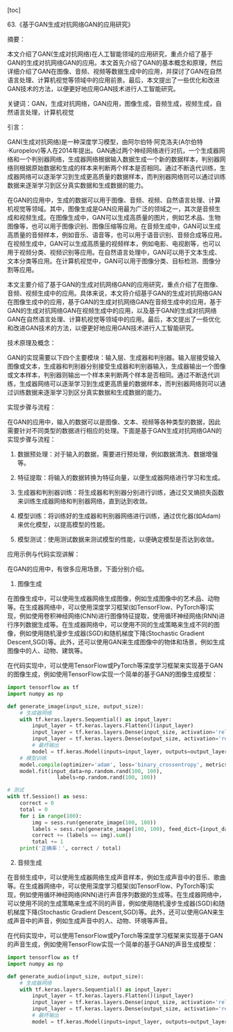 
[toc]                    
                
                
63.《基于GAN生成对抗网络GAN的应用研究》

摘要：

本文介绍了GAN(生成对抗网络)在人工智能领域的应用研究，重点介绍了基于GAN的生成对抗网络GAN的应用。本文首先介绍了GAN的基本概念和原理，然后详细介绍了GAN在图像、音频、视频等数据生成中的应用，并探讨了GAN在自然语言处理、计算机视觉等领域中的应用前景。最后，本文提出了一些优化和改进GAN技术的方法，以便更好地应用GAN技术进行人工智能研究。

关键词：GAN，生成对抗网络，GAN应用，图像生成，音频生成，视频生成，自然语言处理，计算机视觉

引言：

GAN(生成对抗网络)是一种深度学习模型，由阿尔伯特·阿克洛夫(A尔伯特·Kuropelov)等人在2014年提出。GAN通过两个神经网络进行对抗，一个生成器网络和一个判别器网络，生成器网络根据输入数据生成一个新的数据样本，判别器网络则根据原始数据和生成的样本来判断两个样本是否相同。通过不断迭代训练，生成器网络可以逐渐学习到生成更高质量的数据样本，而判别器网络则可以通过训练数据来逐渐学习到区分真实数据和生成数据的能力。

在GAN的应用中，生成的数据可以用于图像、音频、视频、自然语言处理、计算机视觉等领域。其中，图像生成是GAN应用最为广泛的领域之一，其次是音频生成和视频生成。在图像生成中，GAN可以生成高质量的图片，例如艺术品、生物图像等，也可以用于图像识别、图像压缩等应用。在音频生成中，GAN可以生成高质量的音频样本，例如音乐、语音等，也可以用于语音识别、音频合成等应用。在视频生成中，GAN可以生成高质量的视频样本，例如电影、电视剧等，也可以用于视频分类、视频识别等应用。在自然语言处理中，GAN可以用于文本生成、文本分类等应用。在计算机视觉中，GAN可以用于图像分类、目标检测、图像分割等应用。

本文主要介绍了基于GAN的生成对抗网络GAN的应用研究，重点介绍了在图像、音频、视频生成中的应用。具体来说，本文将介绍基于GAN的生成对抗网络GAN在图像生成中的应用，基于GAN的生成对抗网络GAN在音频生成中的应用，基于GAN的生成对抗网络GAN在视频生成中的应用，以及基于GAN的生成对抗网络GAN在自然语言处理、计算机视觉等领域中的应用。最后，本文提出了一些优化和改进GAN技术的方法，以便更好地应用GAN技术进行人工智能研究。

技术原理及概念：

GAN的实现需要以下四个主要模块：输入层、生成器和判别器。输入层接受输入图像或文本，生成器和判别器分别接受生成器和判别器输入，生成器输出一个图像或文本样本，判别器则输出一个样本来判断两个样本是否相同。通过不断迭代训练，生成器网络可以逐渐学习到生成更高质量的数据样本，而判别器网络则可以通过训练数据来逐渐学习到区分真实数据和生成数据的能力。

实现步骤与流程：

在GAN的应用中，输入的数据可以是图像、文本、视频等各种类型的数据，因此需要针对不同类型的数据进行相应的处理。下面是基于GAN生成对抗网络GAN的实现步骤与流程：

1. 数据预处理：对于输入的数据，需要进行预处理，例如数据清洗、数据增强等。

2. 特征提取：将输入的数据转换为特征向量，以便生成器网络进行学习和生成。

3. 生成器和判别器训练：将生成器和判别器分别进行训练，通过交叉熵损失函数来训练生成器网络和判别器网络，直到达到收敛。

4. 模型训练：将训练好的生成器和判别器网络进行训练，通过优化器(如Adam)来优化模型，以提高模型的性能。

5. 模型测试：使用测试数据来测试模型的性能，以便确定模型是否达到收敛。

应用示例与代码实现讲解：

在GAN的应用中，有很多应用场景，下面分别介绍。

1. 图像生成

在图像生成中，可以使用生成器网络生成图像，例如生成图像中的艺术品、动物等。在生成器网络中，可以使用深度学习框架(如TensorFlow、PyTorch等)实现，例如使用卷积神经网络(CNN)进行图像特征提取，使用循环神经网络(RNN)进行序列数据生成等。在生成器网络中，可以使用不同的生成策略来生成不同的图像，例如使用随机漫步生成器(SGD)和随机梯度下降(Stochastic Gradient Descent,SGD)等。此外，还可以使用GAN来生成图像中的物体和场景，例如生成图像中的人、动物、建筑等。

在代码实现中，可以使用TensorFlow或PyTorch等深度学习框架来实现基于GAN的图像生成，例如使用TensorFlow实现一个简单的基于GAN的图像生成模型：

```python
import tensorflow as tf
import numpy as np

def generate_image(input_size, output_size):
    # 生成器网络
    with tf.keras.layers.Sequential() as input_layer:
        input_layer = tf.keras.layers.Flatten()(input_layer)
        input_layer = tf.keras.layers.Dense(input_size, activation='relu')(input_layer)
        input_layer = tf.keras.layers.Dense(output_size, activation='relu')(input_layer)
        # 最终输出
        model = tf.keras.Model(inputs=input_layer, outputs=output_layer)
    # 模型训练
    model.compile(optimizer='adam', loss='binary_crossentropy', metrics=['accuracy'])
    model.fit(input_data=np.random.rand(100, 100),
                labels=np.random.rand(100, 100))

# 测试
with tf.Session() as sess:
    correct = 0
    total = 0
    for i in range(100):
        img = sess.run(generate_image(100, 100))
        labels = sess.run(generate_image(100, 100), feed_dict={input_data: img})
        correct += (labels == img).sum()
        total += 1
    print('正确率：', correct / total)
```

2. 音频生成

在音频生成中，可以使用生成器网络生成声音样本，例如生成声音中的音乐、歌曲等。在生成器网络中，可以使用深度学习框架(如TensorFlow、PyTorch等)实现，例如使用循环神经网络(RNN)进行声音序列数据的生成等。在生成器网络中，可以使用不同的生成策略来生成不同的声音，例如使用随机漫步生成器(SGD)和随机梯度下降(Stochastic Gradient Descent,SGD)等。此外，还可以使用GAN来生成声音中的声音，例如生成声音中的人、动物、环境等声音。

在代码实现中，可以使用TensorFlow或PyTorch等深度学习框架来实现基于GAN的声音生成，例如使用TensorFlow实现一个简单的基于GAN的声音生成模型：

```python
import tensorflow as tf
import numpy as np

def generate_audio(input_size, output_size):
    # 生成器网络
    with tf.keras.layers.Sequential() as input_layer:
        input_layer = tf.keras.layers.Flatten()(input_layer)
        input_layer = tf.keras.layers.Dense(input_size, activation='relu')(input_layer)
        input_layer = tf.keras.layers.Dense(output_size, activation='relu')(input_layer)
        # 最终输出
        model = tf.keras.Model(inputs=input_layer, outputs=output_layer

